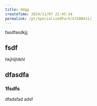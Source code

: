 ```yaml
---
title: ddgg
createTime: 2024/11/07 22:45:34
permalink: /pt/SpecializedPark/kJSBB4zi/
---
```



fasdfasdkjj;


## fsdf 


hkjhljhlkhl


## dfasdfa 

### 1fsdfs

dfadsfad adsf